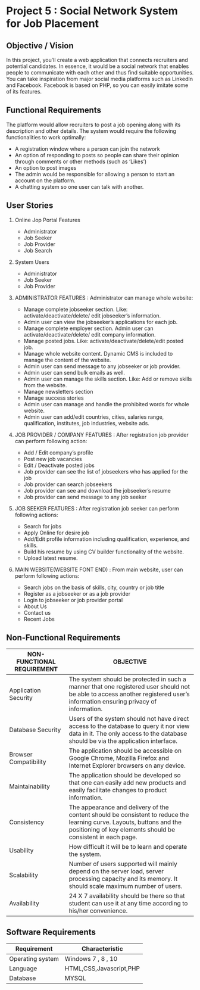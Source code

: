 # Project 5 : Social Network System for Job Placement

## Objective / Vision

In this project, you’ll create a web application that connects recruiters and potential candidates. In essence, it would be a social network that enables people to communicate with each other and thus find suitable opportunities. You can take inspiration from major social media platforms such as LinkedIn and Facebook. Facebook is based on PHP, so you can easily imitate some of its features. 

## Functional Requirements

The platform would allow recruiters to post a job opening along with its description and other details. The system would require the following functionalities to work optimally:
* A registration window where a person can join the network
* An option of responding to posts so people can share their opinion through comments or other methods (such as ‘Likes’)
* An option to post images
* The admin would be responsible for allowing a person to start an account on the platform.
* A chatting system so one user can talk with another. 

## User Stories

1. Online Jop Portal Features
    * Administrator
    * Job Seeker
    * Job Provider
    * Job Search
2. System Users
    * Administrator
    * Job Seeker
    * Job Provider
3. ADMINISTRATOR FEATURES :
  Administrator can manage whole website:
    * Manage complete jobseeker section. Like: activate/deactivate/delete/ edit jobseeker’s information.
    * Admin user can view the jobseeker’s applications for each job.
    * Manage complete employer section. Admin user can activate/deactivate/delete/ edit company information.
    * Manage posted jobs. Like: activate/deactivate/delete/edit posted job.
    * Manage whole website content. Dynamic CMS is included to manage the content of the website.
    * Admin user can send message to any jobseeker or job provider.
    * Admin user can send bulk emails as well.
    * Admin user can manage the skills section. Like: Add or remove skills from the website.
    * Manage newsletters section
    * Manage success stories
    * Admin user can manage and handle the prohibited words for whole website.
    * Admin user can add/edit countries, cities, salaries range, qualification, institutes, job industries, website ads.
4. JOB PROVIDER / COMPANY FEATURES : 
    After registration job provider can perform following action:
    * Add / Edit company’s profile
    * Post new job vacancies
    * Edit / Deactivate posted jobs
    * Job provider can see the list of jobseekers who has applied for the job
    * Job provider can search jobseekers
    * Job provider can see and download the jobseeker’s resume
    * Job provider can send message to any job seeker

5. JOB SEEKER FEATURES : 
    After registration job seeker can perform following actions:
    * Search for jobs
    * Apply Online for desire job
    * Add/Edit profile information including qualification, experience, and skills.
    * Build his resume by using CV builder functionality of the website.
    * Upload latest resume.

6. MAIN WEBSITE(WEBSITE FONT END) :
    From main website, user can perform following actions:
    * Search jobs on the basis of skills, city, country or job title
    * Register as a jobseeker or as a job provider
    * Login to jobseeker or job provider portal
    * About Us
    * Contact us
    * Recent Jobs

## Non-Functional Requirements

|NON-FUNCTIONAL REQUIREMENT|OBJECTIVE| 
| -------------------------| -----------|
| Application Security | The system should be protected in such a manner that one registered user should not be able to access another registered user’s information ensuring privacy of information. | 
| Database Security | Users of the system should not have direct access to the database to query it nor view data in it. The only access to the database should be via the application interface.| 
| Browser Compatibility | The application should be accessible on Google Chrome, Mozilla Firefox and Internet Explorer browsers on any device.| 
| Maintainability | The application should be developed so that one can easily add new products and easily facilitate changes to product information.| 
| Consistency | The appearance and delivery of the content should be consistent to reduce the learning curve. Layouts, buttons and the positioning of key elements should be consistent in each page.| 
| Usability | How difficult it will be to learn and operate the system.| 
| Scalability | Number of users supported will mainly depend on the server load, server processing capacity and its memory. It should scale maximum number of users. | 
| Availability | 24 X 7 availability should be there so that student can use it at any time according to his/her convenience.| 

## Software Requirements
| Requirement | Characteristic |
|-------| ----- | 
| Operating system | Windows 7 , 8 , 10 | 
| Language | HTML,CSS,Javascript,PHP | 
| Database | MYSQL | 




